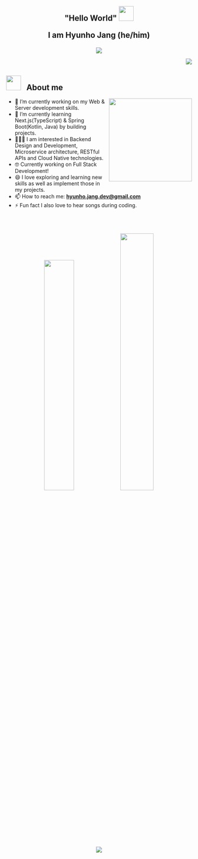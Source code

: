 <h2 align="center"> "Hello World"
<img src="https://noticon-static.tammolo.com/dgggcrkxq/image/upload/v1603852458/noticon/vq2qnfpgny4yepkcztc1.gif" width="40">

I am Hyunho Jang (he/him)    </h2>

<p align='center'>
  <img src= 'https://capsule-render.vercel.app/api?type=rect&color=gradient&height=2.5'/>
</p>

<p align="right"> <a href="https://hits.seeyoufarm.com"><img src="https://hits.seeyoufarm.com/api/count/incr/badge.svg?url=https%3A%2F%2Fgithub.com%2Fhyunolike%2Fhyunolike&count_bg=%2300C13A&title_bg=%23252525&icon=github.svg&icon_color=%23E7E7E7&title=hits&edge_flat=true"/></a> </p>



## <img src="https://media2.giphy.com/media/z9vxfIMzxbTaGwBkc5/giphy_s.gif?cid=ecf05e47cjnt33447pqnhksb17ve7x5zi6bsr2dagkvtdyvh&rid=giphy_s.gif&ct=s" width="40"> &nbsp; **About me** 
<!-- <br> -->
<img align='right' src='https://noticon-static.tammolo.com/dgggcrkxq/image/upload/v1604312942/noticon/hilj9cdgj1ceedjexccc.gif' width="225" height="225">

- 🔭 I’m currently working on my Web & Server development skills.
- 🌱 I’m currently learning Next.js(TypeScript) & Spring Boot(Kotlin, Java) by building projects.
- 🧑🏻‍💻 I am interested in Backend Design and Development, Microservice architecture, RESTful APIs and Cloud Native technologies.
- 🤓 Currently working on Full Stack Development!
- 😄 I love exploring and learning new skills as well as implement those in my projects.
- 📫 How to reach me: **hyunho.jang.dev@gmail.com**
- ⚡ Fun fact I also love to hear songs during coding.

<br />
<br />

<p align="center"> 
<img src="https://github-readme-stats.vercel.app/api?username=hyunolike&show_icons=true&locale=kr&hide_border=true&bg_color=151515&text_color=FEFEFE" width="40%"></img>
<img src="https://streak-stats.demolab.com/?user=hyunolike&theme=dark&hide_border=true&locale=ko&mode=weekly" width="42.25%"></img>
</p>

<p align="center">
<!-- 참고 URL
https://github.com/devxb/gitanimals  -->
<a href="https://github.com/hyunolike">
  <img src="https://render.gitanimals.org/farms/hyunolike"/>
</a>
<!-- <picture>
  <source media="(prefers-color-scheme: dark)" srcset="https://raw.githubusercontent.com/platane/platane/output/github-contribution-grid-snake-dark.svg">
  <source media="(prefers-color-scheme: light)" srcset="https://raw.githubusercontent.com/platane/platane/output/github-contribution-grid-snake.svg">
  <img alt="github contribution grid snake animation" src="https://raw.githubusercontent.com/platane/platane/output/github-contribution-grid-snake.svg">
</picture> -->
</p>

<!-- 2023/04/28일자 주석 처리 :: 첫 깃허브 프로필 입니다 :) -->
<!-- <a href="https://hits.seeyoufarm.com"><img src="https://hits.seeyoufarm.com/api/count/incr/badge.svg?url=https%3A%2F%2Fgithub.com%2Fhyunolike%2Fhyunolike&count_bg=%2300C13A&title_bg=%23252525&icon=github.svg&icon_color=%23E7E7E7&title=hits&edge_flat=true"/></a>
<h2> Hi, I'm Hyunho Jang  <img src="https://res.cloudinary.com/dgggcrkxq/image/upload/v1615531502/noticon/geqiddevnvqmjwyggmp7.gif" width="50"> </h2>
<div>
<!-- <img align='right' src="https://res.cloudinary.com/dgggcrkxq/image/upload/v1573185009/noticon/yuen59reofeivvdhooi3.gif" width="230"> -->

<!-- <p><em>“In the one and only true way. The object-oriented version of ‘Spaghetti code’ is, of course, ‘Lasagna code’. (Too many layers).”</em></p>
</div>


![hyunho's github stats](https://github-readme-stats.vercel.app/api?username=hyunolike&show_icons=true&theme=dark)
<img align='right' src="https://res.cloudinary.com/dgggcrkxq/image/upload/v1573185009/noticon/yuen59reofeivvdhooi3.gif" width="230"> -->

<!-- 기본 프로필 -->
<!-- [![Tech Blog Badge](http://img.shields.io/badge/-Tech%20blog-black?style=flat-square&logo=gitlab&link=https://taetaetae.github.io/)](https://hyunolike.gitlab.io/) -->
<!-- [![](https://img.shields.io/badge/Daily_Study-0A66C2?style=flat-square&logo=spring&logoColor=green)](https://github.com/hyunolike/practice-in-java) -->


